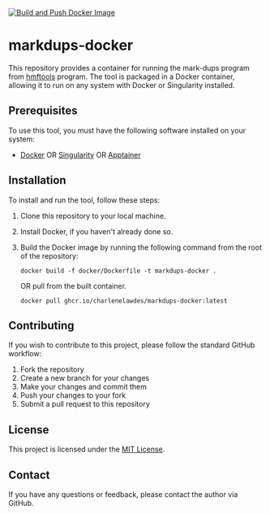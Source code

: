 [![Build and Push Docker Image](https://github.com/bwbioinfo/<tool>-docker-cwl/actions/workflows/build-and-push.yml/badge.svg)](https://github.com/bwbioinfo/<tool>-docker-cwl/actions/workflows/build-and-push.yml)

# markdups-docker

This repository provides a container for running the mark-dups program from [hmftools](https://github.com/hartwigmedical/hmftools) program. The tool is packaged in a Docker container, allowing it to run on any system with Docker or Singularity installed.

## Prerequisites

To use this tool, you must have the following software installed on your system:
- [Docker](https://www.docker.com/) OR [Singularity](https://sylabs.io/singularity/) OR [Apptainer](https://apptainer.org/)

## Installation

To install and run the tool, follow these steps:

1. Clone this repository to your local machine.
2. Install Docker, if you haven't already done so.
3. Build the Docker image by running the following command from the root of the repository:

    ```
    docker build -f docker/Dockerfile -t markdups-docker .
    ```
    OR pull from the built container.
    ```
    docker pull ghcr.io/charlenelawdes/markdups-docker:latest
    ```

## Contributing

If you wish to contribute to this project, please follow the standard GitHub workflow:

1. Fork the repository
2. Create a new branch for your changes
3. Make your changes and commit them
4. Push your changes to your fork
5. Submit a pull request to this repository

## License

This project is licensed under the [MIT License](https://github.com/bwbioinfo/tool-docker-cwl/blob/main/LICENSE).

## Contact

If you have any questions or feedback, please contact the author via GitHub.
